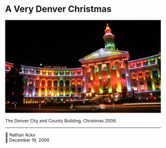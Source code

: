 # A Very Denver Christmas

![Christmas lights on Denver’s City and County building](assets/2006-12-19-a-very-denver-christmas.webp)

The Denver City and County Building, Christmas 2006.

- - - -

<span aria-hidden="true">👤</span> Nathan Acks  
<span aria-hidden="true">📅</span> December 19, 2006
